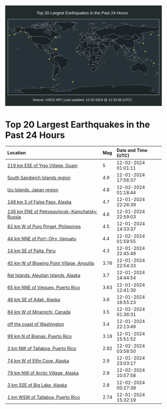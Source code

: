 ![Map](./map.png)

# Top 20 Largest Earthquakes in the Past 24 Hours

| Location | Mag | Date and Time (UTC) |
|:---|:---|:---|
| [219 km ESE of Yigo Village, Guam](https://earthquake.usgs.gov/earthquakes/eventpage/us7000nvcm) | 5 | 12-02-2024 01:01:11 |
| [South Sandwich Islands region](https://earthquake.usgs.gov/earthquakes/eventpage/us7000nvaq) | 4.9 | 12-01-2024 17:56:37 |
| [Izu Islands, Japan region](https://earthquake.usgs.gov/earthquakes/eventpage/us7000nvcs) | 4.8 | 12-02-2024 01:18:44 |
| [148 km S of False Pass, Alaska](https://earthquake.usgs.gov/earthquakes/eventpage/us7000nvc0) | 4.7 | 12-01-2024 22:26:39 |
| [136 km ENE of Petropavlovsk-Kamchatsky, Russia](https://earthquake.usgs.gov/earthquakes/eventpage/us7000nvc5) | 4.6 | 12-01-2024 22:59:03 |
| [82 km W of Puro Pinget, Philippines](https://earthquake.usgs.gov/earthquakes/eventpage/us7000nva5) | 4.5 | 12-01-2024 14:33:37 |
| [44 km NNE of Port-Olry, Vanuatu](https://earthquake.usgs.gov/earthquakes/eventpage/us7000nvd0) | 4.4 | 12-02-2024 01:59:55 |
| [14 km SE of Paita, Peru](https://earthquake.usgs.gov/earthquakes/eventpage/us7000nvc6) | 4.3 | 12-01-2024 22:45:49 |
| [45 km W of Blowing Point Village, Anguilla](https://earthquake.usgs.gov/earthquakes/eventpage/pr2024336002) | 3.76 | 12-01-2024 22:54:33 |
| [Rat Islands, Aleutian Islands, Alaska](https://earthquake.usgs.gov/earthquakes/eventpage/ak024ffx685m) | 3.7 | 12-01-2024 14:44:54 |
| [65 km NNE of Vieques, Puerto Rico](https://earthquake.usgs.gov/earthquakes/eventpage/pr2024336001) | 3.63 | 12-01-2024 12:41:30 |
| [48 km SE of Adak, Alaska](https://earthquake.usgs.gov/earthquakes/eventpage/ak024ffyfdtb) | 3.6 | 12-01-2024 16:55:23 |
| [84 km W of Miramichi, Canada](https://earthquake.usgs.gov/earthquakes/eventpage/us7000nvct) | 3.5 | 12-02-2024 01:36:31 |
| [off the coast of Washington](https://earthquake.usgs.gov/earthquakes/eventpage/us7000nvby) | 3.4 | 12-01-2024 22:13:49 |
| [99 km N of Brenas, Puerto Rico](https://earthquake.usgs.gov/earthquakes/eventpage/pr71467418) | 3.18 | 12-01-2024 15:51:52 |
| [3 km NW of Tallaboa, Puerto Rico](https://earthquake.usgs.gov/earthquakes/eventpage/pr71467458) | 2.92 | 12-02-2024 03:58:50 |
| [74 km W of Elfin Cove, Alaska](https://earthquake.usgs.gov/earthquakes/eventpage/us7000nvc4) | 2.9 | 12-01-2024 23:03:17 |
| [79 km NW of Arctic Village, Alaska](https://earthquake.usgs.gov/earthquakes/eventpage/ak024fhiemtu) | 2.8 | 12-02-2024 10:57:58 |
| [3 km SSE of Big Lake, Alaska](https://earthquake.usgs.gov/earthquakes/eventpage/ak024fhc9tr9) | 2.8 | 12-02-2024 00:27:38 |
| [1 km WSW of Tallaboa, Puerto Rico](https://earthquake.usgs.gov/earthquakes/eventpage/pr71467398) | 2.74 | 12-01-2024 15:32:19 |
